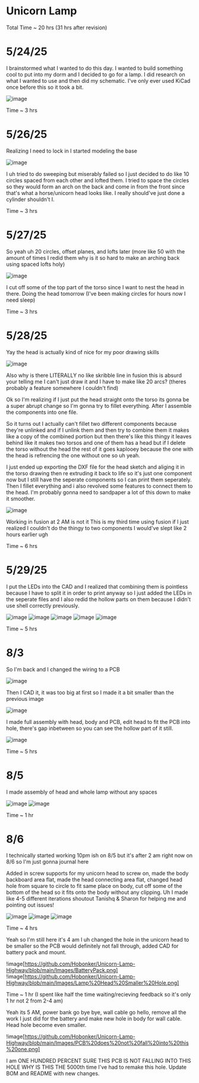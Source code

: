 # Unicorn Lamp
Total Time ~ 20 hrs (31 hrs after revision)
# 5/24/25
I brainstormed what I wanted to do this day. I wanted to build something cool to put into my dorm and I decided to go for a lamp. I did research on what I wanted to use and then did my schematic. I've only ever used KiCad once before this so it took a bit.

![image](https://github.com/Hobonker/Unicorn-Lamp-Highway/blob/main/Images/Schematic%20Lamp.png)

Time ~ 3 hrs

# 5/26/25
Realizing I need to lock in I started modeling the base

![image](https://github.com/Hobonker/Unicorn-Lamp-Highway/blob/main/Images/Torso%20Bottom.png)

I uh tried to do sweeping but miserably failed so I just decided to do like 10 circles spaced from each other and lofted them. I tried to space the circles so they would form an arch on the back and come in from the front since that's what a horse/unicorn head looks like. I really should've just done a cylinder shouldn't I.

Time ~ 3 hrs

# 5/27/25
So yeah uh 20 circles, offset planes, and lofts later (more like 50 with the amount of times I redid them why is it so hard to make an arching back using spaced lofts holy)

![image](https://github.com/Hobonker/Unicorn-Lamp-Highway/blob/main/Images/Lamp%20Torso.png)

I cut off some of the top part of the torso since I want to nest the head in there. Doing the head tomorrow (I've been making circles for hours now I need sleep)

Time ~ 3 hrs

# 5/28/25 
Yay the head is actually kind of nice for my poor drawing skills

![image](https://github.com/Hobonker/Unicorn-Lamp-Highway/blob/main/Images/Lamp%20Head.png)

Also why is there LITERALLY no like skribble line in fusion this is absurd your telling me I can't just draw it and I have to make like 20 arcs? (theres probably a feature somewhere I couldn't find)

Ok so I'm realizing if I just put the head straight onto the torso its gonna be a super abrupt change so I'm gonna try to fillet everything. After I assemble the components into one file.

So it turns out I actually can't fillet two different components because they're unlinked and if I unlink them and then try to combine them it makes like a copy of the combined portion but then there's like this thingy it leaves behind like it makes two torsos and one of them has a head but if I delete the torso without the head the rest of it goes kaplooey because the one with the head is refrencing the one without one so uh yeah.

I just ended up exporting the DXF file for the head sketch and aliging it in the torso drawing then re extruding it back to life so it's just one component now but I still have the seperate components so I can print them seperately. Then I fillet everything and i also revolved some features to connect them to the head. I'm probably gonna need to sandpaper a lot of this down to make it smoother.

![image](https://github.com/Hobonker/Unicorn-Lamp-Highway/blob/main/Images/unicornlampbody.png)

Working in fusion at 2 AM is not it
This is my third time using fusion if I just realized I couldn't do the thingy to two components I would've slept like 2 hours earlier ugh

Time ~ 6 hrs

# 5/29/25

I put the LEDs into the CAD and I realized that combining them is pointless because I have to split it in order to print anyway so I just added the LEDs in the seperate files and I also redid the hollow parts on them because I didn't use shell correctly previously.

![image](https://github.com/Hobonker/Unicorn-Lamp-Highway/blob/main/Images/Hollow%20Head%20Unicorn.png)
![image](https://github.com/Hobonker/Unicorn-Lamp-Highway/blob/main/Images/LED%20Circuits.png)
![image](https://github.com/Hobonker/Unicorn-Lamp-Highway/blob/main/Images/Hollow%20Torso1.png)
![image](https://github.com/Hobonker/Unicorn-Lamp-Highway/blob/main/Images/Hollow%20Torso2.png)
![image](https://github.com/Hobonker/Unicorn-Lamp-Highway/blob/main/Images/Hollow%20Head%20Connection.png)

Time ~ 5 hrs

# 8/3

So I'm back and I changed the wiring to a PCB 

![image](https://github.com/Hobonker/Unicorn-Lamp-Highway/blob/main/Images/KiCad%20PCB.png)

Then I CAD it, it was too big at first so I made it a bit smaller than the previous image

![image](https://github.com/Hobonker/Unicorn-Lamp-Highway/blob/main/Images/Unilamp%20PCB.png)

I made full assembly with head, body and PCB, edit head to fit the PCB into hole, there's gap inbetween so you can see the hollow part of it still.

![image](https://github.com/Hobonker/Unicorn-Lamp-Highway/blob/main/Images/Full%20Assembled.png)

Time ~ 5 hrs

# 8/5

I made assembly of head and whole lamp without any spaces

![image](https://github.com/Hobonker/Unicorn-Lamp-Highway/blob/main/Images/Connected%20Full%20Assembly.png)
![image](https://github.com/Hobonker/Unicorn-Lamp-Highway/blob/main/Images/Connected%20Lamp%20Head.png)

Time ~ 1 hr

# 8/6

I technically started working 10pm ish on 8/5 but it's after 2 am right now on 8/6 so I'm just gonna journal here

Added in screw supports for my unicorn head to screw on, made the body backboard area flat, made the head connecting area flat, changed head hole from square to circle to fit same place on body, cut off some of the bottom of the head so it fits onto the body without any clipping. Uh I made like 4-5 different iterations shoutout Tanishq & Sharon for helping me and pointing out issues!

![image](https://github.com/Hobonker/Unicorn-Lamp-Highway/blob/main/Images/FINAL%20Full%20Assembly.png)
![image](https://github.com/Hobonker/Unicorn-Lamp-Highway/blob/main/Images/FINAL%20UniBody.png)
![image](https://github.com/Hobonker/Unicorn-Lamp-Highway/blob/main/Images/FINAL%20UniHead.png)

Time ~ 4 hrs

Yeah so I'm still here it's 4 am I uh changed the hole in the unicorn head to be smaller so the PCB would definitely not fall through, added CAD for battery pack and mount.

!image[https://github.com/Hobonker/Unicorn-Lamp-Highway/blob/main/Images/BatteryPack.png]
!image[https://github.com/Hobonker/Unicorn-Lamp-Highway/blob/main/Images/Lamp%20Head%20Smaller%20Hole.png]

Time ~ 1 hr (I spent like half the time waiting/recieving feedback so it's only 1 hr not 2 from 2-4 am)

Yeah its 5 AM, power bank go bye bye, wall cable go hello, remove all the work I just did for the battery and make new hole in body for wall cable. Head hole become even smaller.

!image[https://github.com/Hobonker/Unicorn-Lamp-Highway/blob/main/Images/PCB%20does%20not%20fall%20into%20this%20one.png]

I am ONE HUNDRED PERCENT SURE THIS PCB IS NOT FALLING INTO THIS HOLE WHY IS THIS THE 5000th time I've had to remake this hole. Update BOM and README with new changes.



